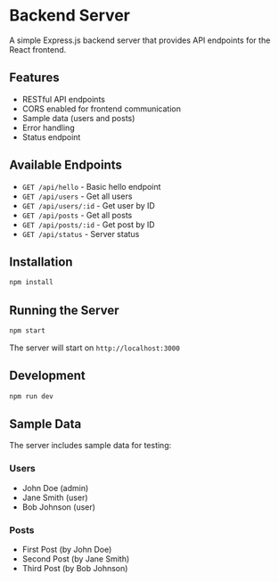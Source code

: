 # Backend Server

A simple Express.js backend server that provides API endpoints for the React frontend.

## Features

- RESTful API endpoints
- CORS enabled for frontend communication
- Sample data (users and posts)
- Error handling
- Status endpoint

## Available Endpoints

- `GET /api/hello` - Basic hello endpoint
- `GET /api/users` - Get all users
- `GET /api/users/:id` - Get user by ID
- `GET /api/posts` - Get all posts
- `GET /api/posts/:id` - Get post by ID
- `GET /api/status` - Server status

## Installation

```bash
npm install
```

## Running the Server

```bash
npm start
```

The server will start on `http://localhost:3000`

## Development

```bash
npm run dev
```

## Sample Data

The server includes sample data for testing:

### Users
- John Doe (admin)
- Jane Smith (user)
- Bob Johnson (user)

### Posts
- First Post (by John Doe)
- Second Post (by Jane Smith)
- Third Post (by Bob Johnson)
